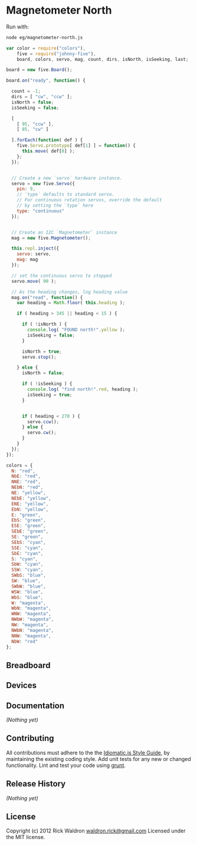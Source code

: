 # Magnetometer North

Run with:
```bash
node eg/magnetometer-north.js
```


```javascript
var color = require("colors"),
    five = require("johnny-five"),
    board, colors, servo, mag, count, dirs, isNorth, isSeeking, last;

board = new five.Board();

board.on("ready", function() {

  count = -1;
  dirs = [ "cw", "ccw" ];
  isNorth = false;
  isSeeking = false;

  [
    [ 95, "ccw" ],
    [ 85, "cw" ]

  ].forEach(function( def ) {
    five.Servo.prototype[ def[1] ] = function() {
      this.move( def[0] );
    };
  });


  // Create a new `servo` hardware instance.
  servo = new five.Servo({
    pin: 9,
    // `type` defaults to standard servo.
    // For continuous rotation servos, override the default
    // by setting the `type` here
    type: "continuous"
  });


  // Create an I2C `Magnetometer` instance
  mag = new five.Magnetometer();

  this.repl.inject({
    servo: servo,
    mag: mag
  });

  // set the continuous servo to stopped
  servo.move( 90 );

  // As the heading changes, log heading value
  mag.on("read", function() {
    var heading = Math.floor( this.heading );

    if ( heading > 345 || heading < 15 ) {

      if ( !isNorth ) {
        console.log( "FOUND north!".yellow );
        isSeeking = false;
      }

      isNorth = true;
      servo.stop();

    } else {
      isNorth = false;

      if ( !isSeeking ) {
        console.log( "find north!".red, heading );
        isSeeking = true;
      }


      if ( heading < 270 ) {
        servo.ccw();
      } else {
        servo.cw();
      }
    }
  });
});

colors = {
  N: "red",
  NbE: "red",
  NNE: "red",
  NEbN: "red",
  NE: "yellow",
  NEbE: "yellow",
  ENE: "yellow",
  EbN: "yellow",
  E: "green",
  EbS: "green",
  ESE: "green",
  SEbE: "green",
  SE: "green",
  SEbS: "cyan",
  SSE: "cyan",
  SbE: "cyan",
  S: "cyan",
  SbW: "cyan",
  SSW: "cyan",
  SWbS: "blue",
  SW: "blue",
  SWbW: "blue",
  WSW: "blue",
  WbS: "blue",
  W: "magenta",
  WbN: "magenta",
  WNW: "magenta",
  NWbW: "magenta",
  NW: "magenta",
  NWbN: "magenta",
  NNW: "magenta",
  NbW: "red"
};

```

## Breadboard





## Devices




## Documentation

_(Nothing yet)_









## Contributing
All contributions must adhere to the the [Idiomatic.js Style Guide](https://github.com/rwldrn/idiomatic.js),
by maintaining the existing coding style. Add unit tests for any new or changed functionality. Lint and test your code using [grunt](https://github.com/cowboy/grunt).

## Release History
_(Nothing yet)_

## License
Copyright (c) 2012 Rick Waldron <waldron.rick@gmail.com>
Licensed under the MIT license.
